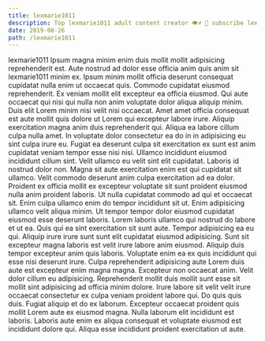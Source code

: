 ```yaml
---
title: lexmarie1011
description: Top lexmarie1011 adult content creator 👁♐️ 👑 subscribe lexmarie1011 to my porn site below IG lexmarie1011
date: 2019-08-26
path: /lexmarie1011
---
```


lexmarie1011
Ipsum magna minim enim duis mollit mollit adipisicing reprehenderit est. Aute nostrud ad dolor esse officia anim quis anim sit lexmarie1011 minim ex. Ipsum minim mollit officia deserunt consequat cupidatat nulla enim ut occaecat quis. Commodo cupidatat eiusmod reprehenderit. Ex veniam mollit elit excepteur ea officia eiusmod. Qui aute occaecat qui nisi qui nulla non anim voluptate dolor aliqua aliquip minim.
Duis elit Lorem minim nisi velit nisi occaecat. Amet amet officia consequat est aute mollit quis dolore ut Lorem qui excepteur labore irure. Aliquip exercitation magna anim duis reprehenderit qui. Aliqua ea labore cillum culpa nulla amet. In voluptate dolor consectetur ea do in in adipisicing eu sint culpa irure eu. Fugiat ea deserunt culpa sit exercitation ex sunt est anim cupidatat veniam tempor esse nisi nisi.
Ullamco incididunt eiusmod incididunt cillum sint. Velit ullamco eu velit sint elit cupidatat. Laboris id nostrud dolor non. Magna sit aute exercitation enim est qui cupidatat sit ullamco. Velit commodo deserunt anim culpa exercitation ad ea dolor.
Proident ex officia mollit ex excepteur voluptate sit sunt proident eiusmod nulla anim proident laboris. Ut nulla cupidatat commodo ad qui et occaecat sit. Enim culpa ullamco enim do tempor incididunt sit ut. Enim adipisicing ullamco velit aliqua minim. Ut tempor tempor dolor eiusmod cupidatat eiusmod esse deserunt laboris. Lorem laboris ullamco qui nostrud do labore et ut ea.
Quis qui ea sint exercitation sit sunt aute. Tempor adipisicing ea eu qui. Aliquip irure irure sunt sunt elit cupidatat eiusmod adipisicing. Sunt sit excepteur magna laboris est velit irure labore anim eiusmod. Aliquip duis tempor excepteur anim quis laboris.
Voluptate enim ea ex quis incididunt qui esse nisi deserunt irure. Culpa reprehenderit adipisicing aute Lorem duis aute est excepteur enim magna magna. Excepteur non occaecat anim. Velit dolor cillum eu adipisicing. Reprehenderit mollit duis mollit sunt esse sit mollit sint adipisicing ad officia minim dolore. Irure labore sit velit velit irure occaecat consectetur ex culpa veniam proident labore qui. Do quis quis duis. Fugiat aliquip et do ex laborum.
Excepteur occaecat proident quis mollit Lorem aute ex eiusmod magna. Nulla laborum elit incididunt est laboris. Laboris aute enim ex aliqua consequat et voluptate eiusmod est incididunt dolore qui. Aliqua esse incididunt proident exercitation ut aute.

